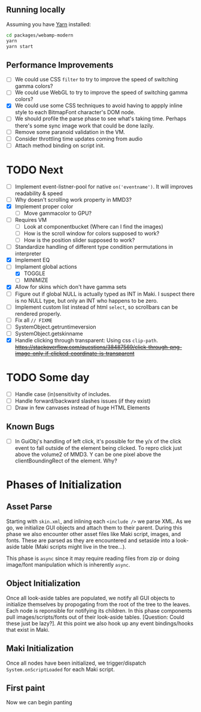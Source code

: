 ## Running locally

Assuming you have [Yarn](https://yarnpkg.com/) installed:

```bash
cd packages/webamp-modern
yarn
yarn start
```

## Performance Improvements

- [ ] We could use CSS `filter` to try to improve the speed of switching gamma colors?
- [ ] We could use WebGL to try to improve the speed of switching gamma colors?
- [x] We could use some CSS techniques to avoid having to appply inline style to each BitmapFont character's DOM node.
- [ ] We should profile the parse phase to see what's taking time. Perhaps there's some sync image work that could be done lazily.
- [ ] Remove some paranoid validation in the VM.
- [ ] Consider throttling time updates coming from audio
- [ ] Attach method binding on script init.

# TODO Next

- [ ] Implement event-listner-pool for native `on('eventname')`. It will improves readability & speed
- [ ] Why doesn't scrolling work property in MMD3?
- [x] Implement proper color
    - [ ] Move gammacolor to GPU?
- [ ] Requires VM
    - [ ] Look at componentbucket (Where can I find the images)
    - [ ] How is the scroll window for colors supposed to work?
    - [ ] How is the position slider supposed to work?
- [ ] Standardize handling of different type condition permutations in interpreter
- [x] Implement EQ
- [ ] Implament global actions
    - [x] TOGGLE
    - [ ] MINIMIZE
- [x] Allow for skins which don't have gamma sets
- [ ] Figure out if global NULL is actually typed as INT in Maki. I suspect there is no NULL type, but only an INT who happens to be zero.
- [ ] Implement custom list instead of html `select`, so scrollbars can be rendered properly.
- [ ] Fix all `// FIXME`
- [ ] SystemObject.getruntimeversion
- [ ] SystemObject.getskinname
- [x] Handle clicking through transparent: Using css `clip-path`. ~~https://stackoverflow.com/questions/38487569/click-through-png-image-only-if-clicked-coordinate-is-transparent~~

# TODO Some day

- [ ] Handle case (in)sensitivity of includes.
- [ ] Handle forward/backward slashes issues (if they exist)
- [ ] Draw in few canvases instead of huge HTML Elements

## Known Bugs

- [ ] In GuiObj's handling of left click, it's possible for the y/x of the click event to fall outside of the element being clicked. To repro click just above the volume2 of MMD3. Y can be one pixel above the clientBoundingRect of the element. Why?

# Phases of Initialization

## Asset Parse

Starting with `skin.xml`, and inlining each `<include />` we parse XML. As we go, we initialize GUI objects and attach them to their parent. During this phase we also encounter other asset files like Maki script, images, and fonts. These are parsed as they are encountered and setaside into a look-aside table (Maki scripts might live in the tree...).

This phase is `async` since it may require reading files from zip or doing image/font manipulation which is inherently `async`.

## Object Initialization

Once all look-aside tables are populated, we notify all GUI objects to initialize themselves by propogating from the root of the tree to the leaves. Each node is reponsible for notifying its children. In this phase components pull images/scripts/fonts out of their look-aside tables. [Question: Could these just be lazy?]. At this point we also hook up any event bindings/hooks that exist in Maki.

## Maki Initialization

Once all nodes have been initialized, we trigger/dispatch `System.onScriptLoaded` for each Maki script.

## First paint

Now we can begin panting 
